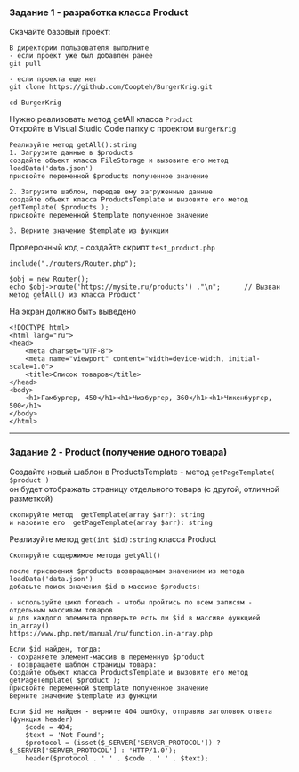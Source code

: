 ### Задание 1 - разработка класса Product

Скачайте базовый проект:
```
В директории пользователя выполните
- если проект уже был добавлен ранее
git pull

- если проекта еще нет
git clone https://github.com/Coopteh/BurgerKrig.git

cd BurgerKrig
```
Нужно реализовать метод getAll класса `Product`  
Откройте в Visual Studio Code папку с проектом `BurgerKrig`    
```
Реализуйте метод getAll():string
1. Загрузите данные в $products
создайте объект класса FileStorage и вызовите его метод loadData('data.json')
присвойте переменной $products полученное значение

2. Загрузите шаблон, передав ему загруженные данные
создайте объект класса ProductsTemplate и вызовите его метод getTemplate( $products );
присвойте переменной $template полученное значение

3. Верните значение $template из функции
```

Проверочный код - создайте скрипт `test_product.php`
```
include("./routers/Router.php");

$obj = new Router();
echo $obj->route('https://mysite.ru/products') ."\n";      // Вызван метод getAll() из класса Product'
```

На экран должно быть выведено
```
<!DOCTYPE html>
<html lang="ru">
<head>
    <meta charset="UTF-8">
    <meta name="viewport" content="width=device-width, initial-scale=1.0">
    <title>Список товаров</title>
</head>
<body>
    <h1>Гамбургер, 450</h1><h1>Чизбургер, 360</h1><h1>Чикенбургер, 500</h1>
</body>
</html>
```
<hr>

### Задание 2 - Product (получение одного товара)

Создайте новый шаблон в ProductsTemplate - метод `getPageTemplate( $product )`  
он будет отображать страницу отдельного товара (с другой, отличной разметкой)   
```
скопируйте метод  getTemplate(array $arr): string
и назовите его  getPageTemplate(array $arr): string 
```
Реализуйте метод `get(int $id):string` класса Product   
```
Скопируйте содержимое метода getyAll()

после присвоения $products возвращаемым значением из метода loadData('data.json')
добавьте поиск значения $id в массиве $products:

- используйте цикл foreach - чтобы пройтись по всем записям - отдельным массивам товаров
и для каждого элемента проверьте есть ли $id в массиве функцией in_array()
https://www.php.net/manual/ru/function.in-array.php

Если $id найден, тогда:
- сохраняете элемент-массив в переменную $product
- возвращаете шаблон страницы товара:
Создайте объект класса ProductsTemplate и вызовите его метод getPageTemplate( $product );
Присвойте переменной $template полученное значение
Верните значение $template из функции

Если $id не найден - верните 404 ошибку, отправив заголовок ответа (функция header)
    $code = 404;
    $text = 'Not Found';
    $protocol = (isset($_SERVER['SERVER_PROTOCOL']) ? $_SERVER['SERVER_PROTOCOL'] : 'HTTP/1.0');
    header($protocol . ' ' . $code . ' ' . $text);
```

